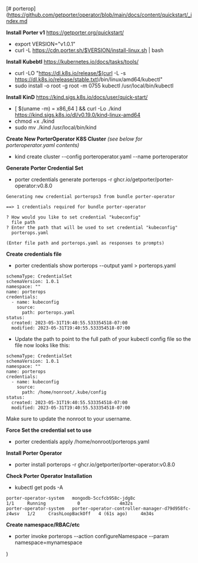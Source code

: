 [# porterop](https://github.com/getporter/operator/blob/main/docs/content/quickstart/_index.md


**Install Porter v1**
https://getporter.org/quickstart/

- export VERSION="v1.0.1"
- curl -L https://cdn.porter.sh/$VERSION/install-linux.sh | bash

**Install Kubebtl**
https://kubernetes.io/docs/tasks/tools/

- curl -LO "https://dl.k8s.io/release/$(curl -L -s https://dl.k8s.io/release/stable.txt)/bin/linux/amd64/kubectl"
- sudo install -o root -g root -m 0755 kubectl /usr/local/bin/kubectl

**Install KinD**
https://kind.sigs.k8s.io/docs/user/quick-start/

- [ $(uname -m) = x86_64 ] && curl -Lo ./kind https://kind.sigs.k8s.io/dl/v0.19.0/kind-linux-amd64
- chmod +x ./kind
- sudo mv ./kind /usr/local/bin/kind

**Create New PorterOperator K8S Cluster**
*(see below for porteroperator.yaml contents)*

- kind create cluster --config porteroperator.yaml --name porteroperator

**Generate Porter Credential Set**

- porter credentials generate porterops -r ghcr.io/getporter/porter-operator:v0.8.0

```
Generating new credential porterops3 from bundle porter-operator

==> 1 credentials required for bundle porter-operator

? How would you like to set credential "kubeconfig"
  file path
? Enter the path that will be used to set credential "kubeconfig"
  porterops.yaml

(Enter file path and porterops.yaml as responses to prompts)
```

**Create credentials file**

- porter credentials show porterops --output yaml > porterops.yaml

```
schemaType: CredentialSet
schemaVersion: 1.0.1
namespace: ""
name: porterops
credentials:
  - name: kubeconfig
    source:
      path: porterops.yaml
status:
  created: 2023-05-31T19:40:55.533354518-07:00
  modified: 2023-05-31T19:40:55.533354518-07:00

```

- Update the path to point to the full path of your kubectl config file so the file now looks like this:

```
schemaType: CredentialSet
schemaVersion: 1.0.1
namespace: ""
name: porterops
credentials:
  - name: kubeconfig
    source:
      path: /home/nonroot/.kube/config
status:
  created: 2023-05-31T19:40:55.533354518-07:00
  modified: 2023-05-31T19:40:55.533354518-07:00
```

Make sure to update the nonroot to your username.

**Force Set the credential set to use**

- porter credentials apply /home/nonroot/porterops.yaml

**Install Porter Operator**
- porter install porterops -r ghcr.io/getporter/porter-operator:v0.8.0

**Check Porter Operator Installation**

- kubectl get pods -A

```
porter-operator-system   mongodb-5ccfcb958c-jdg8c                             1/1     Running            0               4m32s
porter-operator-system   porter-operator-controller-manager-d79d958fc-z4wsv   1/2     CrashLoopBackOff   4 (61s ago)     4m34s
```

**Create namespace/RBAC/etc**
- porter invoke porterops --action configureNamespace --param namespace=mynamespace


)
